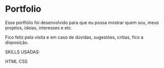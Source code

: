 # Portfolio


Esse portfólio foi desenvolvido para que eu possa mostrar quem sou, meus projetos, ideias, interesses e etc.

Fico feliz pela visita e em caso de dúvidas, sugestões, crítias, fico a disposição.

SKILLS USADAS:

HTML
CSS 
